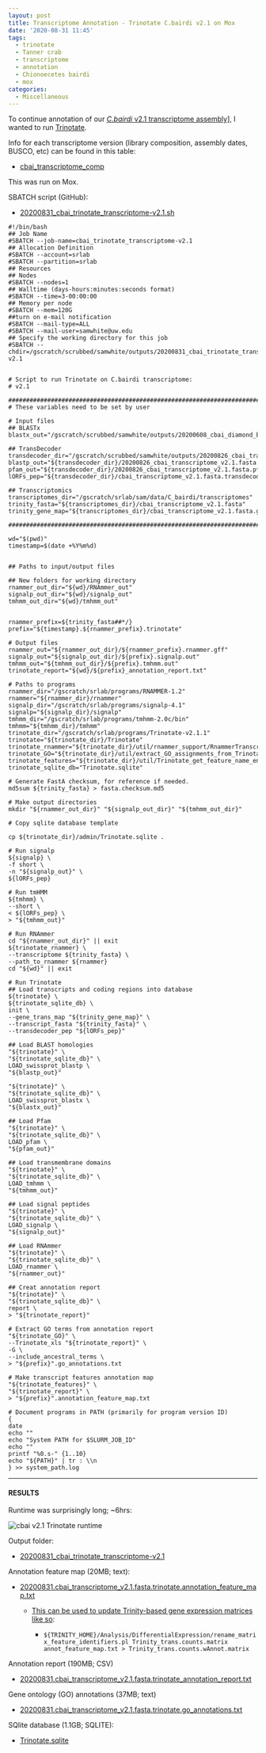 ```yaml
---
layout: post
title: Transcriptome Annotation - Trinotate C.bairdi v2.1 on Mox
date: '2020-08-31 11:45'
tags:
  - trinotate
  - Tanner crab
  - transcriptome
  - annotation
  - Chionoecetes bairdi
  - mox
categories:
  - Miscellaneous
---
```

To continue annotation of our [_C.bairdi_ v2.1 transcriptome assembly](https://robertslab.github.io/sams-notebook/2020/06/05/Sequence-Extractions-C.bairdi-Transcriptomes-v2.0-and-v3.0-Excluding-Alveolata-with-MEGAN6-on-Swoose.html)], I wanted to run [Trinotate](https://github.com/Trinotate/Trinotate.github.io/wiki).

Info for each transcriptome version (library composition, assembly dates, BUSCO, etc) can be found in this table:

- [cbai_transcriptome_comp](https://docs.google.com/spreadsheets/d/1XAgU_xQKJjWk4ThJHn1wLDtPuW6X7s6Jjh_373bMc0U/edit?usp=sharing)

This was run on Mox.

SBATCH script (GitHub):

- [20200831_cbai_trinotate_transcriptome-v2.1.sh](https://github.com/RobertsLab/sams-notebook/blob/master/sbatch_scripts/20200831_cbai_trinotate_transcriptome-v2.1.sh)


```shell
#!/bin/bash
## Job Name
#SBATCH --job-name=cbai_trinotate_transcriptome-v2.1
## Allocation Definition
#SBATCH --account=srlab
#SBATCH --partition=srlab
## Resources
## Nodes
#SBATCH --nodes=1
## Walltime (days-hours:minutes:seconds format)
#SBATCH --time=3-00:00:00
## Memory per node
#SBATCH --mem=120G
##turn on e-mail notification
#SBATCH --mail-type=ALL
#SBATCH --mail-user=samwhite@uw.edu
## Specify the working directory for this job
#SBATCH --chdir=/gscratch/scrubbed/samwhite/outputs/20200831_cbai_trinotate_transcriptome-v2.1


# Script to run Trinotate on C.bairdi transcriptome:
# v2.1

###################################################################################
# These variables need to be set by user

# Input files
## BLASTx
blastx_out="/gscratch/scrubbed/samwhite/outputs/20200608_cbai_diamond_blastx_v2.1_v2.1/cbai_transcriptome_v2.1.blastx.outfmt6"

## TransDecoder
transdecoder_dir="/gscratch/scrubbed/samwhite/outputs/20200826_cbai_transdecoder_transcriptomes_v2.1_v.3.1/20200826_cbai_transcriptome_v2.1.fasta.transdecoder"
blastp_out="${transdecoder_dir}/20200826_cbai_transcriptome_v2.1.fasta.blastp_out/20200826_cbai_transcriptome_v2.1.fasta.blastp.outfmt6"
pfam_out="${transdecoder_dir}/20200826_cbai_transcriptome_v2.1.fasta.pfam_out/20200826_cbai_transcriptome_v2.1.fasta.pfam.domtblout"
lORFs_pep="${transdecoder_dir}/cbai_transcriptome_v2.1.fasta.transdecoder_dir/longest_orfs.pep"

## Transcriptomics
transcriptomes_dir="/gscratch/srlab/sam/data/C_bairdi/transcriptomes"
trinity_fasta="${transcriptomes_dir}/cbai_transcriptome_v2.1.fasta"
trinity_gene_map="${transcriptomes_dir}/cbai_transcriptome_v2.1.fasta.gene_trans_map"

###################################################################################

wd="$(pwd)"
timestamp=$(date +%Y%m%d)


## Paths to input/output files

## New folders for working directory
rnammer_out_dir="${wd}/RNAmmer_out"
signalp_out_dir="${wd}/signalp_out"
tmhmm_out_dir="${wd}/tmhmm_out"


rnammer_prefix=${trinity_fasta##*/}
prefix="${timestamp}.${rnammer_prefix}.trinotate"

# Output files
rnammer_out="${rnammer_out_dir}/${rnammer_prefix}.rnammer.gff"
signalp_out="${signalp_out_dir}/${prefix}.signalp.out"
tmhmm_out="${tmhmm_out_dir}/${prefix}.tmhmm.out"
trinotate_report="${wd}/${prefix}_annotation_report.txt"

# Paths to programs
rnammer_dir="/gscratch/srlab/programs/RNAMMER-1.2"
rnammer="${rnammer_dir}/rnammer"
signalp_dir="/gscratch/srlab/programs/signalp-4.1"
signalp="${signalp_dir}/signalp"
tmhmm_dir="/gscratch/srlab/programs/tmhmm-2.0c/bin"
tmhmm="${tmhmm_dir}/tmhmm"
trinotate_dir="/gscratch/srlab/programs/Trinotate-v2.1.1"
trinotate="${trinotate_dir}/Trinotate"
trinotate_rnammer="${trinotate_dir}/util/rnammer_support/RnammerTranscriptome.pl"
trinotate_GO="${trinotate_dir}/util/extract_GO_assignments_from_Trinotate_xls.pl"
trinotate_features="${trinotate_dir}/util/Trinotate_get_feature_name_encoding_attributes.pl"
trinotate_sqlite_db="Trinotate.sqlite"

# Generate FastA checksum, for reference if needed.
md5sum ${trinity_fasta} > fasta.checksum.md5

# Make output directories
mkdir "${rnammer_out_dir}" "${signalp_out_dir}" "${tmhmm_out_dir}"

# Copy sqlite database template

cp ${trinotate_dir}/admin/Trinotate.sqlite .

# Run signalp
${signalp} \
-f short \
-n "${signalp_out}" \
${lORFs_pep}

# Run tmHMM
${tmhmm} \
--short \
< ${lORFs_pep} \
> "${tmhmm_out}"

# Run RNAmmer
cd "${rnammer_out_dir}" || exit
${trinotate_rnammer} \
--transcriptome ${trinity_fasta} \
--path_to_rnammer ${rnammer}
cd "${wd}" || exit

# Run Trinotate
## Load transcripts and coding regions into database
${trinotate} \
${trinotate_sqlite_db} \
init \
--gene_trans_map "${trinity_gene_map}" \
--transcript_fasta "${trinity_fasta}" \
--transdecoder_pep "${lORFs_pep}"

## Load BLAST homologies
"${trinotate}" \
"${trinotate_sqlite_db}" \
LOAD_swissprot_blastp \
"${blastp_out}"

"${trinotate}" \
"${trinotate_sqlite_db}" \
LOAD_swissprot_blastx \
"${blastx_out}"

## Load Pfam
"${trinotate}" \
"${trinotate_sqlite_db}" \
LOAD_pfam \
"${pfam_out}"

## Load transmembrane domains
"${trinotate}" \
"${trinotate_sqlite_db}" \
LOAD_tmhmm \
"${tmhmm_out}"

## Load signal peptides
"${trinotate}" \
"${trinotate_sqlite_db}" \
LOAD_signalp \
"${signalp_out}"

## Load RNAmmer
"${trinotate}" \
"${trinotate_sqlite_db}" \
LOAD_rnammer \
"${rnammer_out}"

## Creat annotation report
"${trinotate}" \
"${trinotate_sqlite_db}" \
report \
> "${trinotate_report}"

# Extract GO terms from annotation report
"${trinotate_GO}" \
--Trinotate_xls "${trinotate_report}" \
-G \
--include_ancestral_terms \
> "${prefix}".go_annotations.txt

# Make transcript features annotation map
"${trinotate_features}" \
"${trinotate_report}" \
> "${prefix}".annotation_feature_map.txt

# Document programs in PATH (primarily for program version ID)
{
date
echo ""
echo "System PATH for $SLURM_JOB_ID"
echo ""
printf "%0.s-" {1..10}
echo "${PATH}" | tr : \\n
} >> system_path.log
```


---

#### RESULTS

Runtime was surprisingly long; ~6hrs:

![cbai v2.1 Trinotate runtime](https://github.com/RobertsLab/sams-notebook/blob/master/images/screencaps/20200831_cbai_trinotate_transcriptome-v2.1_runtime.png?raw=true)

Output folder:

- [20200831_cbai_trinotate_transcriptome-v2.1](https://gannet.fish.washington.edu/Atumefaciens/20200831_cbai_trinotate_transcriptome-v2.1)

Annotation feature map (20MB; text):

- [20200831.cbai_transcriptome_v2.1.fasta.trinotate.annotation_feature_map.txt](https://gannet.fish.washington.edu/Atumefaciens/20200831_cbai_trinotate_transcriptome-v2.1/20200831.cbai_transcriptome_v2.1.fasta.trinotate.annotation_feature_map.txt)

  - [This can be used to update Trinity-based gene expression matrices like so](https://github.com/trinityrnaseq/trinityrnaseq/wiki/Functional-Annotation-of-Transcripts):

    - ```${TRINITY_HOME}/Analysis/DifferentialExpression/rename_matrix_feature_identifiers.pl Trinity_trans.counts.matrix annot_feature_map.txt > Trinity_trans.counts.wAnnot.matrix```

Annotation report (190MB; CSV)

- [20200831.cbai_transcriptome_v2.1.fasta.trinotate_annotation_report.txt](https://gannet.fish.washington.edu/Atumefaciens/20200831_cbai_trinotate_transcriptome-v2.1/20200831.cbai_transcriptome_v2.1.fasta.trinotate_annotation_report.txt)

Gene ontology (GO) annotations (37MB; text)

- [20200831.cbai_transcriptome_v2.1.fasta.trinotate.go_annotations.txt](https://gannet.fish.washington.edu/Atumefaciens/20200831_cbai_trinotate_transcriptome-v2.1/20200831.cbai_transcriptome_v2.1.fasta.trinotate.go_annotations.txt)

SQlite database (1.1GB; SQLITE):

- [Trinotate.sqlite](https://gannet.fish.washington.edu/Atumefaciens/20200831_cbai_trinotate_transcriptome-v2.1/Trinotate.sqlite)
